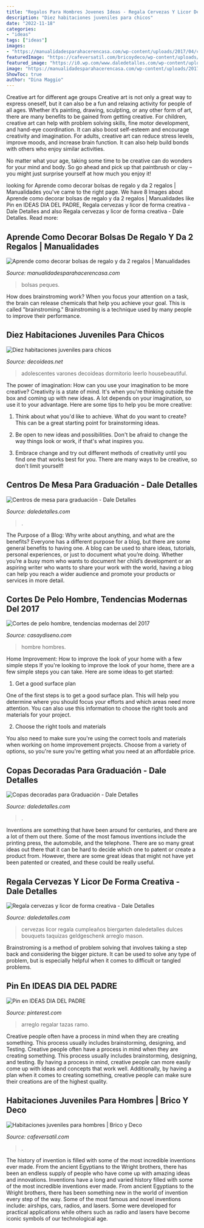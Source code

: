 ```yaml
---
title: "Regalos Para Hombres Jovenes Ideas - Regala Cervezas Y Licor De Forma Creativa"
description: "Diez habitaciones juveniles para chicos"
date: "2022-11-18"
categories:
- "ideas"
tags: ["ideas"]
images:
- "https://manualidadesparahacerencasa.com/wp-content/uploads/2017/04/como-decorar-bolsas-de-regalo-para-caballero.jpg"
featuredImage: "https://cafeversatil.com/bricoydeco/wp-content/uploads/2016/08/07_guetzli-16.jpg"
featured_image: "https://i0.wp.com/www.daledetalles.com/wp-content/uploads/2017/06/graduacion-centros-de-mesa18.jpg"
image: "https://manualidadesparahacerencasa.com/wp-content/uploads/2017/04/como-decorar-bolsas-de-regalo-para-caballero.jpg"
ShowToc: true
author: "Dina Maggio"
---
```



Creative art for different age groups
Creative art is not only a great way to express oneself, but it can also be a fun and relaxing activity for people of all ages. Whether it’s painting, drawing, sculpting, or any other form of art, there are many benefits to be gained from getting creative.
For children, creative art can help with problem solving skills, fine motor development, and hand-eye coordination. It can also boost self-esteem and encourage creativity and imagination. For adults, creative art can reduce stress levels, improve moods, and increase brain function. It can also help build bonds with others who enjoy similar activities.

No matter what your age, taking some time to be creative can do wonders for your mind and body. So go ahead and pick up that paintbrush or clay – you might just surprise yourself at how much you enjoy it!

	

		
looking for Aprende como decorar bolsas de regalo y da 2 regalos | Manualidades you've came to the right page. We have 8 Images about Aprende como decorar bolsas de regalo y da 2 regalos | Manualidades like Pin en IDEAS DIA DEL PADRE, Regala cervezas y licor de forma creativa - Dale Detalles and also Regala cervezas y licor de forma creativa - Dale Detalles. Read more:
		
    
## Aprende Como Decorar Bolsas De Regalo Y Da 2 Regalos | Manualidades

<img loading=lazy src="https://manualidadesparahacerencasa.com/wp-content/uploads/2017/04/como-decorar-bolsas-de-regalo-para-caballero.jpg" onerror="this.onerror=null;this.src='https://tse1.mm.bing.net/th?id=OIP.PhrbgRe_Z-PvS-zwZ6qqHwAAAA&amp;pid=15.1';" alt="Aprende como decorar bolsas de regalo y da 2 regalos | Manualidades">

_Source: manualidadesparahacerencasa.com_

>bolsas peques. 

	

How does brainstroming work?
When you focus your attention on a task, the brain can release chemicals that help you achieve your goal. This is called "brainstroming." Brainstroming is a technique used by many people to improve their performance.

    
## Diez Habitaciones Juveniles Para Chicos

<img loading=lazy src="https://www.decoideas.net/wp-content/uploads/2014/06/juvenil-4.jpg" onerror="this.onerror=null;this.src='https://tse1.mm.bing.net/th?id=OIP.fIyscW694r3Su3CieUg-qwHaJ4&amp;pid=15.1';" alt="Diez habitaciones juveniles para chicos">

_Source: decoideas.net_

>adolescentes varones decoideas dormitorio leerlo housebeautiful. 

	

The power of imagination: How can you use your imagination to be more creative?
Creativity is a state of mind. It's when you're thinking outside the box and coming up with new ideas. A lot depends on your imagination, so use it to your advantage. Here are some tips to help you be more creative:
1. Think about what you'd like to achieve. What do you want to create? This can be a great starting point for brainstorming ideas.

2. Be open to new ideas and possibilities. Don't be afraid to change the way things look or work, if that's what inspires you.

3. Embrace change and try out different methods of creativity until you find one that works best for you. There are many ways to be creative, so don't limit yourself!

    
## Centros De Mesa Para Graduación - Dale Detalles

<img loading=lazy src="https://i0.wp.com/www.daledetalles.com/wp-content/uploads/2017/06/graduacion-centros-de-mesa18.jpg" onerror="this.onerror=null;this.src='https://tse4.mm.bing.net/th?id=OIP.P7MNAS0pciwQldUTzJVzDwHaJ3&amp;pid=15.1';" alt="Centros de mesa para graduación - Dale Detalles">

_Source: daledetalles.com_

>. 

	

The Purpose of a Blog: Why write about anything, and what are the benefits?
Everyone has a different purpose for a blog, but there are some general benefits to having one. A blog can be used to share ideas, tutorials, personal experiences, or just to document what you’re doing. Whether you’re a busy mom who wants to document her child’s development or an aspiring writer who wants to share your work with the world, having a blog can help you reach a wider audience and promote your products or services in more detail.

    
## Cortes De Pelo Hombre, Tendencias Modernas Del 2017

<img loading=lazy src="https://casaydiseno.com/wp-content/uploads/2017/02/peinados-para-hombres-2017.jpg" onerror="this.onerror=null;this.src='https://tse1.mm.bing.net/th?id=OIP.pN5BdtkwoIDpnwTv7p9KPwHaJP&amp;pid=15.1';" alt="Cortes de pelo hombre, tendencias modernas del 2017">

_Source: casaydiseno.com_

>hombre hombres. 

	

Home Improvement: How to improve the look of your home with a few simple steps
If you're looking to improve the look of your home, there are a few simple steps you can take. Here are some ideas to get started:
1. Get a good surface plan

One of the first steps is to get a good surface plan. This will help you determine where you should focus your efforts and which areas need more attention. You can also use this information to choose the right tools and materials for your project.

2. Choose the right tools and materials

You also need to make sure you're using the correct tools and materials when working on home improvement projects. Choose from a variety of options, so you're sure you're getting what you need at an affordable price.


    
## Copas Decoradas Para Graduación - Dale Detalles

<img loading=lazy src="http://www.daledetalles.com/wp-content/uploads/2016/04/copa-para-graduacion9.jpg" onerror="this.onerror=null;this.src='https://tse4.mm.bing.net/th?id=OIP.tVBDCFYwsmBy0wEyCcGXZQHaEJ&amp;pid=15.1';" alt="Copas decoradas para Graduación - Dale Detalles">

_Source: daledetalles.com_

>. 

	

Inventions are something that have been around for centuries, and there are a lot of them out there. Some of the most famous inventions include the printing press, the automobile, and the telephone. There are so many great ideas out there that it can be hard to decide which one to patent or create a product from. However, there are some great ideas that might not have yet been patented or created, and these could be really useful.

    
## Regala Cervezas Y Licor De Forma Creativa - Dale Detalles

<img loading=lazy src="https://i0.wp.com/www.daledetalles.com/wp-content/uploads/2017/05/regala-cervezas-y-licor-de-forma-creativa11.jpg" onerror="this.onerror=null;this.src='https://tse3.mm.bing.net/th?id=OIP.cQPI-4DAZJw5xwcqliN6VQHaJ4&amp;pid=15.1';" alt="Regala cervezas y licor de forma creativa - Dale Detalles">

_Source: daledetalles.com_

>cervezas licor regala cumpleaños biergarten daledetalles dulces bouquets taquizas geldgeschenk arreglo mason. 

	

Brainstroming is a method of problem solving that involves taking a step back and considering the bigger picture. It can be used to solve any type of problem, but is especially helpful when it comes to difficult or tangled problems.

    
## Pin En IDEAS DIA DEL PADRE

<img loading=lazy src="https://i.pinimg.com/736x/11/e8/d8/11e8d83c462d86799cb05585d7be6bcb.jpg" onerror="this.onerror=null;this.src='https://tse1.mm.bing.net/th?id=OIP.8D_0-t_pM1l8BC2wRGZd0gHaNK&amp;pid=15.1';" alt="Pin en IDEAS DIA DEL PADRE">

_Source: pinterest.com_

>arreglo regalar tazas ramo. 

	

Creative people often have a process in mind when they are creating something. This process usually includes brainstorming, designing, and Testing.
Creative people often have a process in mind when they are creating something. This process usually includes brainstorming, designing, and testing. By having a process in mind, creative people can more easily come up with ideas and concepts that work well. Additionally, by having a plan when it comes to creating something, creative people can make sure their creations are of the highest quality.

    
## Habitaciones Juveniles Para Hombres | Brico Y Deco

<img loading=lazy src="https://cafeversatil.com/bricoydeco/wp-content/uploads/2016/08/07_guetzli-16.jpg" onerror="this.onerror=null;this.src='https://tse4.mm.bing.net/th?id=OIP.WAeQnilRKFAgfTpJ0AIrBQHaKZ&amp;pid=15.1';" alt="Habitaciones juveniles para hombres | Brico y Deco">

_Source: cafeversatil.com_

>. 

	

The history of invention is filled with some of the most incredible inventions ever made. From the ancient Egyptians to the Wright brothers, there has been an endless supply of people who have come up with amazing ideas and innovations.
Inventions have a long and varied history filled with some of the most incredible inventions ever made. From ancient Egyptians to the Wright brothers, there has been something new in the world of invention every step of the way. Some of the most famous and novel inventions include: airships, cars, radios, and lasers. Some were developed for practical applications while others such as radio and lasers have become iconic symbols of our technological age.


